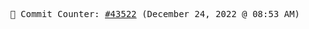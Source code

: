 <p align="center">
    <samp>
        📮 Commit Counter: <a href="https://github.com/Javascript-void0/Javascript-void0/commits/main">#43522</a> (December 24, 2022 @ 08:53 AM)
    </samp>
</p>